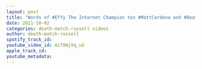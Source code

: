 ```yaml
---
layout: post
title: "Words of #Effy The Internet Champion too #MattCardona and #DeathMatchRussell #GCW #GCWFightClub"
date: 2021-10-02
categories: death-match-russell videos
author: death-match-russell
spotify_track_id: 
youtube_video_id: miT8WjXq_uU
apple_track_id: 
youtube_metadata: 
---
```

